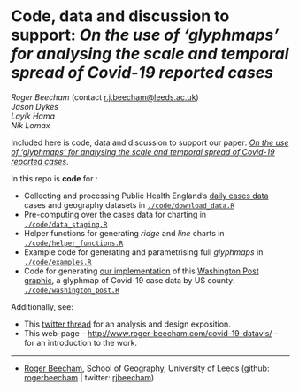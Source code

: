 Code, data and discussion to support: *On the use of ‘glyphmaps’ for
analysing the scale and temporal spread of Covid-19 reported cases*
================

*Roger Beecham* (contact <r.j.beecham@leeds.ac.uk>) <br> *Jason Dykes*
<br> *Layik Hama* <br> *Nik Lomax*

Included here is code, data and discussion to support our paper: [*On
the use of ‘glyphmaps’ for analysing the scale and temporal spread of
Covid-19 reported cases*](https://osf.io/6nz8q/).

In this repo is **code** for :

  - Collecting and processing Public Health England’s [daily cases
    data](https://coronavirus.data.gov.uk/) cases and geography datasets
    in [`./code/download_data.R`](./code/download_data.R)
  - Pre-computing over the cases data for charting in
    [`./code/data_staging.R`](./code/data_staging.R)
  - Helper functions for generating *ridge* and *line* charts in
    [`./code/helper_functions.R`](./code/helper_functions.R)
  - Example code for generating and parametrising full *glyphmaps* in
    [`./code/examples.R`](./code/examples.R)
  - Code for generating [our implementation](./docs/img/wp.png) of this
    [Washington Post
    graphic](https://www.washingtonpost.com/nation/2020/05/24/coronavirus-rural-america-outbreaks/?arc404=true),
    a glyphmap of Covid-19 case data by US county:
    [`./code/washington_post.R`](./code/washington_post.R)

Additionally, see:

  - This [twitter
    thread](https://threadreaderapp.com/thread/1317019462453895168.html)
    for an analysis and design exposition.
  - This web-page – <http://www.roger-beecham.com/covid-19-datavis/> –
    for an introduction to the work.

-----

  - [Roger Beecham](http://www.roger-beecham.com/), School of Geography,
    University of Leeds (github:
    [rogerbeecham](https://github.com/rogerbeecham) | twitter:
    [rjbeecham](https://twitter.com/rjbeecham))
